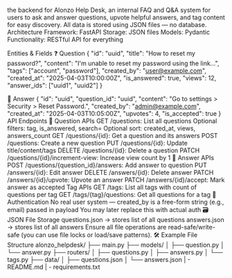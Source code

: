 the backend for Alonzo Help Desk, an internal FAQ and Q&A system for users to ask and answer questions, upvote helpful answers, and tag content for easy discovery. All data is stored using JSON files — no database.
Architecture
Framework: FastAPI
Storage: JSON files
Models: Pydantic
Functionality: RESTful API for everything

Entities & Fields
❓ Question
{
  "id": "uuid",
  "title": "How to reset my password?",
  "content": "I'm unable to reset my password using the link...",
  "tags": ["account", "password"],
  "created_by": "user@example.com",
  "created_at": "2025-04-03T10:00:00Z",
  "is_answered": true,
  "views": 12,
  "answer_ids": ["uuid1", "uuid2"]
}

📝 Answer
{
  "id": "uuid",
  "question_id": "uuid",
  "content": "Go to settings > Security > Reset Password.",
  "created_by": "admin@example.com",
  "created_at": "2025-04-03T10:05:00Z",
  "upvotes": 4,
  "is_accepted": true
}
API Endpoints
📘 Question APIs
GET /questions: List all questions
Optional filters: tag, is_answered, search=<term>
Optional sort: created_at, views, answers_count
GET /questions/{id}: Get a question and its answers
POST /questions: Create a new question
PUT /questions/{id}: Update title/content/tags
DELETE /questions/{id}: Delete a question
PATCH /questions/{id}/increment-view: Increase view count by 1
📝 Answer APIs
POST /questions/{question_id}/answers: Add answer to question
PUT /answers/{id}: Edit answer
DELETE /answers/{id}: Delete answer
PATCH /answers/{id}/upvote: Upvote an answer
PATCH /answers/{id}/accept: Mark answer as accepted
 Tag APIs
GET /tags: List all tags with count of questions per tag
GET /tags/{tag}/questions: Get all questions for a tag
🔐 Authentication
No real user system — created_by is a free-form string (e.g., email) passed in payload
You may later replace this with actual auth
🗃️ JSON File Storage
questions.json → stores list of all questions
answers.json → stores list of all answers
Ensure all file operations are read-safe/write-safe (you can use file locks or load/save patterns).
🛠️ Example File Structure
alonzo_helpdesk/
├── main.py
├── models/
│   ├── question.py
│   └── answer.py
├── routers/
│   ├── questions.py
│   ├── answers.py
│   └── tags.py
├── data/
│   ├── questions.json
│   └── answers.json
| - README.md
| - requirements.txt

